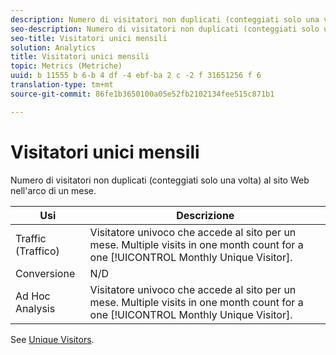 ```yaml
---
description: Numero di visitatori non duplicati (conteggiati solo una volta) al sito Web nell'arco di un mese.
seo-description: Numero di visitatori non duplicati (conteggiati solo una volta) al sito Web nell'arco di un mese.
seo-title: Visitatori unici mensili
solution: Analytics
title: Visitatori unici mensili
topic: Metrics (Metriche)
uuid: b 11555 b 6-b 4 df -4 ebf-ba 2 c -2 f 31651256 f 6
translation-type: tm+mt
source-git-commit: 86fe1b3650100a05e52fb2102134fee515c871b1

---
```



# Visitatori unici mensili

Numero di visitatori non duplicati (conteggiati solo una volta) al sito Web nell'arco di un mese.

| Usi | Descrizione |
|---|---|
| Traffic (Traffico) | Visitatore univoco che accede al sito per un mese. Multiple visits in one month count for a one [!UICONTROL Monthly Unique Visitor]. |
| Conversione   | N/D |
| Ad Hoc Analysis | Visitatore univoco che accede al sito per un mese. Multiple visits in one month count for a one [!UICONTROL Monthly Unique Visitor]. |

See [Unique Visitors](/help/components/c-variables/c-metrics/metrics-unique-visitors.md).
